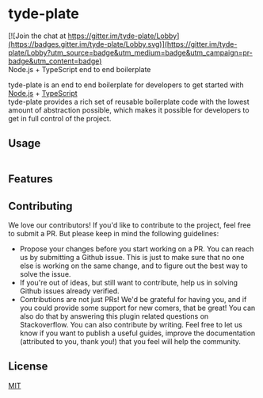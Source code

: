 # tyde-plate

[![Join the chat at https://gitter.im/tyde-plate/Lobby](https://badges.gitter.im/tyde-plate/Lobby.svg)](https://gitter.im/tyde-plate/Lobby?utm_source=badge&utm_medium=badge&utm_campaign=pr-badge&utm_content=badge) <br/>
Node.js + TypeScript end to end boilerplate

tyde-plate is an end to end boilerplate for developers to get started with [Node.js](nodejs.org) + [TypeScript](https://www.typescriptlang.org/) <br/>
tyde-plate provides a rich set of reusable boilerplate code with the lowest amount of abstraction possible, which makes it possible for developers to get in full control of the project.

## Usage

```
```

## Features

## Contributing

We love our contributors! If you'd like to contribute to the project, feel free to submit a PR. But please keep in mind the following guidelines:

* Propose your changes before you start working on a PR. You can reach us by submitting a Github issue. This is just to make sure that no one else is working on the same change, and to figure out the best way to solve the issue.
* If you're out of ideas, but still want to contribute, help us in solving Github issues already verified.
* Contributions are not just PRs! We'd be grateful for having you, and if you could provide some support for new comers, that be great! You can also do that by answering this plugin related questions on Stackoverflow.
You can also contribute by writing. Feel free to let us know if you want to publish a useful guides, improve the documentation (attributed to you, thank you!) that you feel will help the community.

## License

[MIT](LICENSE.md)